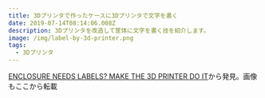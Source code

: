 ```yaml
---
title: 3Dプリンタで作ったケースに3Dプリンタで文字を書く
date: 2019-07-14T08:14:06.008Z
description: 3Dプリンタを改造して筐体に文字を書く技を紹介します。
image: /img/label-by-3d-printer.png
tags:
  - 3Dプリンタ
---
```

[ENCLOSURE NEEDS LABELS? MAKE THE 3D PRINTER DO IT](https://hackaday.com/2019/07/08/enclosure-needs-labels-make-the-3d-printer-do-it/)から発見。画像もここから転載
